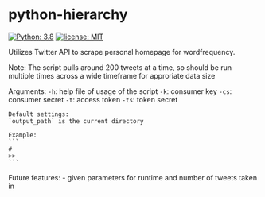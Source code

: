 # python-hierarchy

[![Python: 3.8](https://img.shields.io/badge/Python-3.8-blue.svg)](#)
[![license: MIT](https://img.shields.io/badge/license-MIT-orange.svg)](https://opensource.org/licenses/MIT)

Utilizes Twitter API to scrape personal homepage for wordfrequency.  

Note: The script pulls around 200 tweets at a time, so should be run multiple times across a wide timeframe for approriate data size

Arguments:
    `-h`: help file of usage of the script
    `-k`: consumer key 
    `-cs`: consumer secret
    `-t`: access token
    `-ts`: token secret

    Default settings:
    `output_path` is the current directory

    Example:
    ```
    # 
    >> 
    ```

Future features:
    - given parameters for runtime and number of tweets taken in 